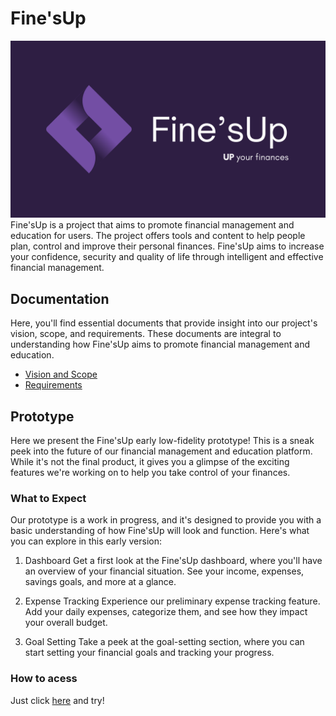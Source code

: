 
# Fine'sUp

![Fine'sUp](./logo.png)
Fine'sUp is a project that aims to promote financial management and education for users. The project offers tools and content to help people plan, control and improve their personal finances. Fine'sUp aims to increase your confidence, security and quality of life through intelligent and effective financial management.

## Documentation

Here, you'll find essential documents that provide insight into our project's vision, scope, and requirements. These documents are integral to understanding how Fine'sUp aims to promote financial management and education.

- [Vision and Scope](./documentation/Documento%20de%20Visão%20e%20Escopo%20-%20PI%201.pdf)
- [Requirements](./documentation/Requisitos%20-%20PI%201.pdf)

## Prototype

Here we present the Fine'sUp early low-fidelity prototype! This is a sneak peek into the future of our financial management and education platform. While it's not the final product, it gives you a glimpse of the exciting features we're working on to help you take control of your finances.

### What to Expect

Our prototype is a work in progress, and it's designed to provide you with a basic understanding of how Fine'sUp will look and function. Here's what you can explore in this early version:

1. Dashboard
Get a first look at the Fine'sUp dashboard, where you'll have an overview of your financial situation. See your income, expenses, savings goals, and more at a glance.

1. Expense Tracking
Experience our preliminary expense tracking feature. Add your daily expenses, categorize them, and see how they impact your overall budget.

1. Goal Setting
Take a peek at the goal-setting section, where you can start setting your financial goals and tracking your progress.

### How to acess

Just click [here](https://www.figma.com/proto/aABYOzhc6SB5WGDJnLFXYO/Fine'sup?node-id=1-6&starting-point-node-id=1%3A6&mode=design&t=c36MIklNpQowXIfc-1) and try!
